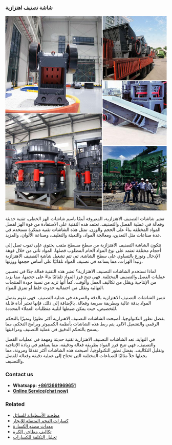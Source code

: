 <h3>شاشة تصنيف اهتزازية</h3><img src='1701852325.jpg' alt=''><p>تعتبر شاشات التصنيف الاهتزازية، المعروفة أيضًا باسم شاشات الهز الخطي، تقنية حديثة وفعالة في عملية الفصل والتصنيف. تعتمد هذه التقنية على الاستفادة من قوة الهز لفصل المواد المختلفة بناءً على الحجم والوزن. تمثل هذه الشاشات تقنية مبتكرة تستخدم في عدة صناعات مثل التعدين، ومعالجة المواد، والتعبئة والتغليف، وصناعة الألوان، والمزيد.</p><p>تتكون الشاشة التصنيف الاهتزازية من سطح مسطح مثقب يحتوي على ثقوب تصل إلى أحجام مختلفة تعتمد على نوع المواد الخام المطلوب فصلها. المواد تأتي من خلال فوهة الإدخال وتوزع بالتساوي على سطح الشاشة. ثم، تتم تشغيل شاشة التصنيف الاهتزازية وتبدأ الهزات، مما يساعد في تصنيف المواد تلقائيًا على أساس حجمها ووزنها.</p><p>لماذا تستخدم الشاشات التصنيف الاهتزازية؟ تعتبر هذه التقنية فعالة جدًا في تحسين عمليات الفصل والتصنيف المختلفة. فهي تتيح فرز المواد تلقائيًا بناءً على حجمها، مما يزيد من الإنتاجية ويقلل من تكاليف العمل والوقت. كما أنها تزيد من نسبة جودة المنتجات النهائية وتقلل من احتمالية حدوث خلط أو تمزق للمواد.</p><p>تتميز الشاشات التصنيف الاهتزازية بالدقة والسرعة في عملية التصنيف. فهي تقوم بفصل المواد بدقة عالية وبطريقة سريعة وفعالة. بالإضافة إلى ذلك، فإنها تعتبر أداة قابلة للتخصيص، حيث يمكن ضبطها لتلبية متطلبات العملاء المحددة.</p><p>بفضل تطور التكنولوجيا، أصبحت الشاشات التصنيف الاهتزازية أكثر تطورًا وتميزًا بالتحكم الرقمي والتشغيل الآلي. يتم ربط هذه الشاشات بأنظمة الكمبيوتر وبرامج التحكم، مما يسمح بالتحكم الدقيق في عملية التصنيف ومراقبتها.</p><p>في النهاية، تعد الشاشات التصنيف الاهتزازية تقنية حديثة ومهمة في عمليات الفصل والتصنيف. فهي تتيح فرز المواد بطريقة فعالة ودقيقة، مما يساهم في زيادة الإنتاجية وتقليل التكاليف. بفضل تطور التكنولوجيا، أصبحت هذه الشاشات أكثر تقدمًا ومرونة، مما يجعلها حلاً مثاليًا للصناعات المختلفة التي تحتاج إلى عملية دقيقة وفعالة للفصل والتصنيف.</p><h3>Contact us</h3><ul><li><strong>Whatsapp:&nbsp;<a href="https://wa.me/8613661969651">+8613661969651</a></strong></li><li><a href="https://swt.shibang-china.com/?git&amp;zhl&amp;شاشة تصنيف اهتزازية"><strong>Online Service(chat now)</strong></a></li></ul><h3>Related</h3><ul><li><a href='مطحنة الأسطوانة للسائل.md'>مطحنة الأسطوانة للسائل</a></li><li><a href='كسارات الفحم المتنقلة للإيجار.md'>كسارات الفحم المتنقلة للإيجار</a></li><li><a href='معدات مصنع الكسارة.md'>معدات مصنع الكسارة</a></li><li><a href='تكاليف مطاحن الكرة.md'>تكاليف مطاحن الكرة</a></li><li><a href='تحليل التكلفة للكسارات.md'>تحليل التكلفة للكسارات</a></li></ul>
